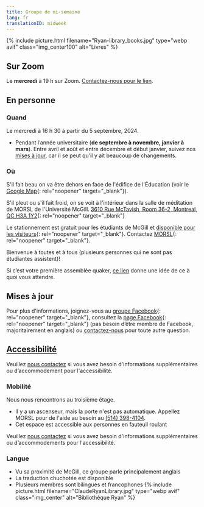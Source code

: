 ```yaml
---
title: Groupe de mi-semaine
lang: fr
translationID: midweek
---
```

{% include picture.html filename="Ryan-library_books.jpg" type="webp avif" class="img_center100" alt="Livres" %}

## Sur Zoom
Le **mercredi** à 19 h sur Zoom. [Contactez-nous pour le lien](/contact-fr).

## En personne
### Quand
Le mercredi à 16&nbsp;h&nbsp;30 à partir du 5 septembre, 2024. 
* Pendant l’année universitaire (**de septembre à novembre, janvier à mars**). Entre avril et août et entre décembre et début janvier, suivez nos [mises à jour](#misesàjour), car il se peut qu’il y ait beaucoup de changements.

### Où
S'il fait beau on va être dehors en face de l'édifice de l'Éducation (voir le [Google Map](https://maps.app.goo.gl/neNkWMb1wUbfcgBz9){: rel="noopener" target="_blank"}).

S'il pleut ou s'il fait froid, on se voit à l'intérieur dans la salle de méditation de MORSL de l'Université McGill. 
[3610 Rue McTavish, Room 36-2, Montreal, QC H3A 1Y2](https://goo.gl/maps/6QyVQiftuDDFoDVZ9){: rel="noopener" target="_blank"}

Le stationnement est gratuit pour les étudiants de McGill et [disponible pour les visiteurs](https://www.mcgill.ca/campussafety/fr/stationnement){: rel="noopener" target="_blank"}. Contactez [MORSL](https://www.mcgill.ca/morsl/about/contact){: rel="noopener" target="_blank"}.

Bienvenue à toutes et à tous (plusieurs personnes qui ne sont pas étudiantes assistent)!

Si c’est votre première assemblée quaker, [ce lien](/a_propos) donne une idée de ce à quoi vous attendre.
## Mises à jour <span class="stanchor"><a name="misesàjour"></a></span>
Pour plus d'informations, joignez-vous au [groupe Facebook](https://www.facebook.com/groups/mtlmidweek/){: rel="noopener" target="_blank"}, consultez la [page Facebook](https://www.facebook.com/MontrealQuakers/){: rel="noopener" target="_blank"} (pas besoin d’être membre de Facebook, majoritairement en anglais) ou [contactez-nous](/contact-fr) pour toute autre question.
## [Accessibilité](/accessibilité) <span class="stanchor"><a name="accessibilité"></a></span>
Veuillez [nous contactez](/contact-fr) si vous avez besoin d'informations supplémentaires ou d’accommodement pour l'accessibilité.
### Mobilité
Nous nous rencontrons au troisième étage.
* Il y a un ascenseur, mais la porte n'est pas automatique. Appellez MORSL pour de l'aide au besoin au [(514) 398-4104](tel:5143984104).
* Cet espace est accessible aux personnes en fauteuil roulant

Veuillez [nous contactez](/contact-fr) si vous avez besoin d'informations supplémentaires ou d’accommodements pour l'accessibilité.

### Langue
* Vu sa proximité de McGill, ce groupe parle principalement anglais
* La traduction chuchotée est disponible
* Plusieurs membres sont bilingues et francophones
{% include picture.html filename="ClaudeRyanLibrary.jpg" type="webp avif" class="img_center" alt="Bibliothèque Ryan" %}
